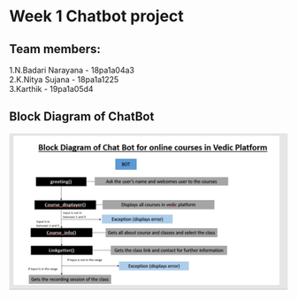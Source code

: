 # Week 1 Chatbot project

## Team members:
1.N.Badari Narayana - 18pa1a04a3<br/>
2.K.Nitya Sujana - 18pa1a1225<br/>
3.Karthik - 19pa1a05d4



## Block Diagram of ChatBot
![Block Diagram of the Chat Bot](https://github.com/Nityak25/Course/blob/main/block.png?raw=true)
